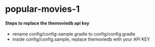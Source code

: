 # popular-movies-1

#### Steps to replace the themoviedb api key
 - rename config/config-sample.gradle  to config/config.gradle
 - inside config/config.sample, replace themoviedb with your API KEY